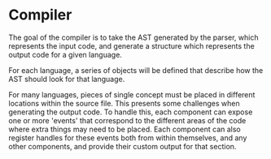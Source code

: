 Compiler
========

The goal of the compiler is to take the AST generated by the parser, which represents the input code, and generate a structure which represents the output code for a given language.

For each language, a series of objects will be defined that describe how the AST should look for that language. 

For many languages, pieces of single concept must be placed in different locations within the source file. This presents some challenges when generating the output code.
To handle this, each component can expose one or more 'events' that correspond to the different areas of the code where extra things may need to be placed. Each component
can also register handles for these events both from within themselves, and any other components, and provide their custom output for that section.